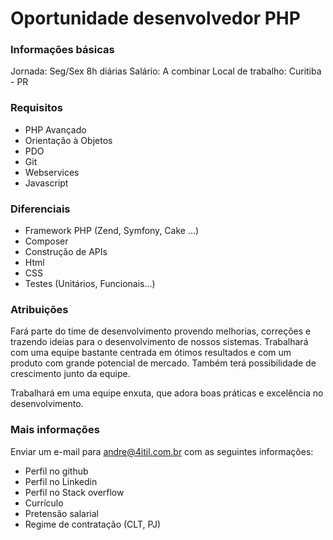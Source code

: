 # Oportunidade desenvolvedor PHP

### Informações básicas
Jornada: Seg/Sex 8h diárias
Salário: A combinar
Local de trabalho: Curitiba - PR

### Requisitos

 * PHP Avançado
 * Orientação à Objetos
 * PDO
 * Git
 * Webservices
 * Javascript

### Diferenciais

 * Framework PHP (Zend, Symfony, Cake ...)
 * Composer
 * Construção de APIs
 * Html
 * CSS
 * Testes (Unitários, Funcionais...)
 
### Atribuições

Fará parte do time de desenvolvimento provendo melhorias, correções e trazendo ideias para o desenvolvimento de nossos sistemas. Trabalhará com uma equipe bastante centrada em ótimos resultados e com um produto com grande potencial de mercado. Também terá possibilidade de crescimento junto da equipe.

Trabalhará em uma equipe enxuta, que adora boas práticas e excelência no desenvolvimento.

### Mais informações

Enviar um e-mail para andre@4itil.com.br com as seguintes informações:

 * Perfil no github
 * Perfil no Linkedin
 * Perfil no Stack overflow
 * Currículo
 * Pretensão salarial
 * Regime de contratação (CLT, PJ)

